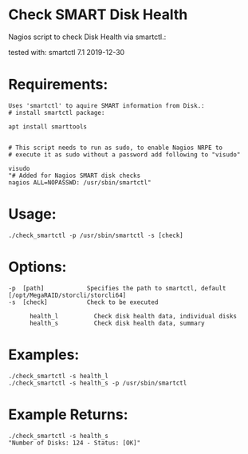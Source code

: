 # Check SMART Disk Health
Nagios script to check Disk Health via smartctl.:

tested with: smartctl 7.1 2019-12-30



# Requirements:
```
Uses 'smartctl' to aquire SMART information from Disk.:
# install smartctl package:

apt install smarttools


# This script needs to run as sudo, to enable Nagios NRPE to
# execute it as sudo without a password add following to "visudo"

visudo
"# Added for Nagios SMART disk checks
nagios ALL=NOPASSWD: /usr/sbin/smartctl"
```
# Usage:
```
./check_smartctl -p /usr/sbin/smartctl -s [check]
```

# Options:
```
-p  [path]            Specifies the path to smartctl, default [/opt/MegaRAID/storcli/storcli64]
-s  [check]           Check to be executed
	  
	  health_l          Check disk health data, individual disks
	  health_s          Check disk health data, summary
```

# Examples:
```
./check_smartctl -s health_l	
./check_smartctl -s health_s -p /usr/sbin/smartctl
```
# Example Returns:
```
./check_smartctl -s health_s
"Number of Disks: 124 - Status: [OK]"
```